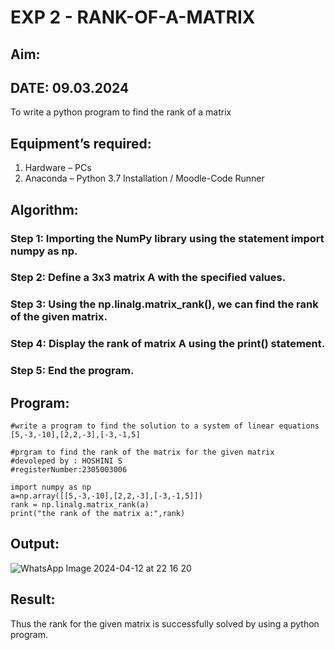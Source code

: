 # EXP 2 - RANK-OF-A-MATRIX
## Aim:
## DATE: 09.03.2024
To write a python program to find the rank of a matrix
## Equipment’s required:
1. 	Hardware – PCs
2. 	Anaconda – Python 3.7 Installation / Moodle-Code Runner
## Algorithm:
### Step 1: Importing the NumPy library using the statement import numpy as np.
### Step 2: Define a 3x3 matrix A with the specified values.
### Step 3: Using the np.linalg.matrix_rank(), we can find the rank of the given matrix.
### Step 4: Display the rank of matrix A using the print() statement.
### Step 5: End the program.
## Program:
```
#write a program to find the solution to a system of linear equations [5,-3,-10],[2,2,-3],[-3,-1,5]

#prgram to find the rank of the matrix for the given matrix 
#devoleped by : HOSHINI S
#registerNumber:2305003006

import numpy as np
a=np.array([[5,-3,-10],[2,2,-3],[-3,-1,5]])
rank = np.linalg.matrix_rank(a)
print("the rank of the matrix a:",rank)
```
## Output:
![WhatsApp Image 2024-04-12 at 22 16 20](https://github.com/hoshiniii/RANK-OF-A-MATRIX/assets/166852545/892951fa-b7dd-433f-a3fb-a76aede883ae)

## Result:
Thus the rank for the given matrix is successfully solved by  using a python program.

